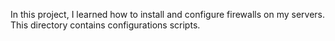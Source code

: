 In this project, I learned how to install and configure firewalls on my servers.
This directory contains configurations scripts.
